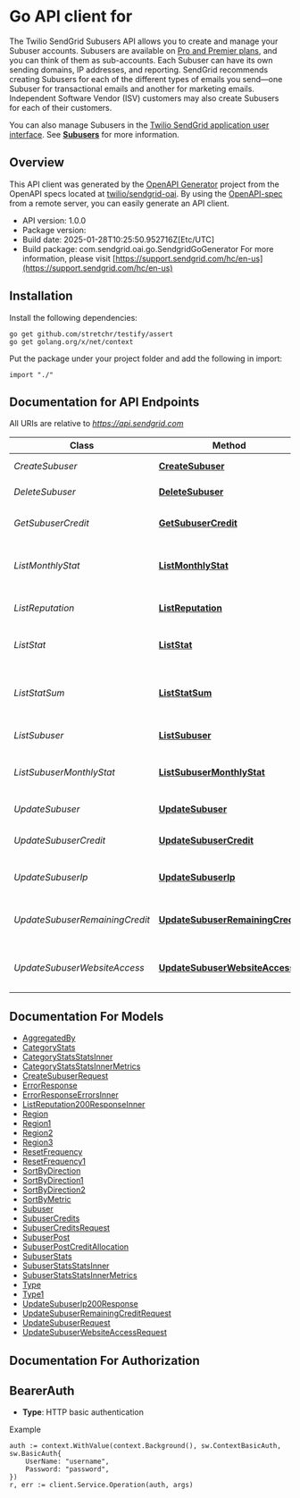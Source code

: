 # Go API client for 

The Twilio SendGrid Subusers API allows you to create and manage your Subuser accounts. Subusers are available on [Pro and Premier plans](https://sendgrid.com/pricing), and you can think of them as sub-accounts. Each Subuser can have its own sending domains, IP addresses, and reporting. SendGrid recommends creating Subusers for each of the different types of emails you send—one Subuser for transactional emails and another for marketing emails. Independent Software Vendor (ISV) customers may also create Subusers for each of their customers.

You can also manage Subusers in the [Twilio SendGrid application user interface](https://app.sendgrid.com/settings/subusers). See [**Subusers**](https://docs.sendgrid.com/ui/account-and-settings/subusers) for more information.

## Overview
This API client was generated by the [OpenAPI Generator](https://openapi-generator.tech) project from the OpenAPI specs located at [twilio/sendgrid-oai](https://github.com/twilio/sendgrid-oai/tree/main/spec).  By using the [OpenAPI-spec](https://www.openapis.org/) from a remote server, you can easily generate an API client.

- API version: 1.0.0
- Package version: 
- Build date: 2025-01-28T10:25:50.952716Z[Etc/UTC]
- Build package: com.sendgrid.oai.go.SendgridGoGenerator
For more information, please visit [https://support.sendgrid.com/hc/en-us](https://support.sendgrid.com/hc/en-us)

## Installation

Install the following dependencies:

```shell
go get github.com/stretchr/testify/assert
go get golang.org/x/net/context
```

Put the package under your project folder and add the following in import:

```golang
import "./"
```

## Documentation for API Endpoints

All URIs are relative to *https://api.sendgrid.com*

Class | Method | HTTP request | Description
------------ | ------------- | ------------- | -------------
*CreateSubuser* | [**CreateSubuser**](docs/CreateSubuser.md#createsubuser) | **Post** /v3/subusers | Create Subuser
*DeleteSubuser* | [**DeleteSubuser**](docs/DeleteSubuser.md#deletesubuser) | **Delete** /v3/subusers/{SubuserName} | Delete a subuser
*GetSubuserCredit* | [**GetSubuserCredit**](docs/GetSubuserCredit.md#getsubusercredit) | **Get** /v3/subusers/{SubuserName}/credits | Get the Credits for a Subuser
*ListMonthlyStat* | [**ListMonthlyStat**](docs/ListMonthlyStat.md#listmonthlystat) | **Get** /v3/subusers/stats/monthly | Retrieve monthly stats for all subusers
*ListReputation* | [**ListReputation**](docs/ListReputation.md#listreputation) | **Get** /v3/subusers/reputations | Retrieve Subuser Reputations
*ListStat* | [**ListStat**](docs/ListStat.md#liststat) | **Get** /v3/subusers/stats | Retrieve email statistics for your subusers.
*ListStatSum* | [**ListStatSum**](docs/ListStatSum.md#liststatsum) | **Get** /v3/subusers/stats/sums | Retrieve the totals for each email statistic metric for all subusers.
*ListSubuser* | [**ListSubuser**](docs/ListSubuser.md#listsubuser) | **Get** /v3/subusers | List all Subusers
*ListSubuserMonthlyStat* | [**ListSubuserMonthlyStat**](docs/ListSubuserMonthlyStat.md#listsubusermonthlystat) | **Get** /v3/subusers/{SubuserName}/stats/monthly | Retrieve the monthly email statistics for a single subuser
*UpdateSubuser* | [**UpdateSubuser**](docs/UpdateSubuser.md#updatesubuser) | **Patch** /v3/subusers/{SubuserName} | Enable/disable a subuser
*UpdateSubuserCredit* | [**UpdateSubuserCredit**](docs/UpdateSubuserCredit.md#updatesubusercredit) | **Put** /v3/subusers/{SubuserName}/credits | Update the Credits for a Subuser
*UpdateSubuserIp* | [**UpdateSubuserIp**](docs/UpdateSubuserIp.md#updatesubuserip) | **Put** /v3/subusers/{SubuserName}/ips | Update IPs assigned to a subuser
*UpdateSubuserRemainingCredit* | [**UpdateSubuserRemainingCredit**](docs/UpdateSubuserRemainingCredit.md#updatesubuserremainingcredit) | **Patch** /v3/subusers/{SubuserName}/credits/remaining | Update the remaining credits for a Subuser
*UpdateSubuserWebsiteAccess* | [**UpdateSubuserWebsiteAccess**](docs/UpdateSubuserWebsiteAccess.md#updatesubuserwebsiteaccess) | **Patch** /v3/subusers/{SubuserName}/website_access | Enable/Disable website access for a Subuser


## Documentation For Models

 - [AggregatedBy](AggregatedBy.md)
 - [CategoryStats](CategoryStats.md)
 - [CategoryStatsStatsInner](CategoryStatsStatsInner.md)
 - [CategoryStatsStatsInnerMetrics](CategoryStatsStatsInnerMetrics.md)
 - [CreateSubuserRequest](CreateSubuserRequest.md)
 - [ErrorResponse](ErrorResponse.md)
 - [ErrorResponseErrorsInner](ErrorResponseErrorsInner.md)
 - [ListReputation200ResponseInner](ListReputation200ResponseInner.md)
 - [Region](Region.md)
 - [Region1](Region1.md)
 - [Region2](Region2.md)
 - [Region3](Region3.md)
 - [ResetFrequency](ResetFrequency.md)
 - [ResetFrequency1](ResetFrequency1.md)
 - [SortByDirection](SortByDirection.md)
 - [SortByDirection1](SortByDirection1.md)
 - [SortByDirection2](SortByDirection2.md)
 - [SortByMetric](SortByMetric.md)
 - [Subuser](Subuser.md)
 - [SubuserCredits](SubuserCredits.md)
 - [SubuserCreditsRequest](SubuserCreditsRequest.md)
 - [SubuserPost](SubuserPost.md)
 - [SubuserPostCreditAllocation](SubuserPostCreditAllocation.md)
 - [SubuserStats](SubuserStats.md)
 - [SubuserStatsStatsInner](SubuserStatsStatsInner.md)
 - [SubuserStatsStatsInnerMetrics](SubuserStatsStatsInnerMetrics.md)
 - [Type](Type.md)
 - [Type1](Type1.md)
 - [UpdateSubuserIp200Response](UpdateSubuserIp200Response.md)
 - [UpdateSubuserRemainingCreditRequest](UpdateSubuserRemainingCreditRequest.md)
 - [UpdateSubuserRequest](UpdateSubuserRequest.md)
 - [UpdateSubuserWebsiteAccessRequest](UpdateSubuserWebsiteAccessRequest.md)


## Documentation For Authorization



## BearerAuth

- **Type**: HTTP basic authentication

Example

```golang
auth := context.WithValue(context.Background(), sw.ContextBasicAuth, sw.BasicAuth{
    UserName: "username",
    Password: "password",
})
r, err := client.Service.Operation(auth, args)
```

